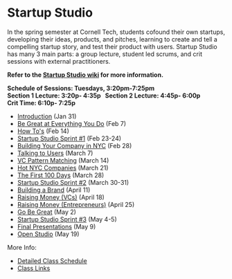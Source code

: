 # Startup Studio
In the spring semester at Cornell Tech, students cofound their own startups, developing their ideas, products, and pitches, learning to create and tell a compelling startup story, and test their product with users. Startup Studio has many 3 main parts: a group lecture, student led scrums, and crit sessions with external practitioners.

**Refer to the [Startup Studio wiki](https://github.com/cornelltech/startup-studio/wiki) for more information.**

**Schedule of Sessions: Tuesdays, 3:20pm-7:25pm**   
**Section 1 Lecture: 3:20p- 4:35p  
Section 2 Lecture: 4:45p- 6:00p  
Crit Time: 6:10p- 7:25p**


* [Introduction](https://github.com/cornelltech/startup-studio/wiki/Startup-Studio-Sessions-&-Syllabus#jan-31-introduction) (Jan 31)
* [Be Great at Everything You Do](https://github.com/cornelltech/startup-studio/wiki/Startup-Studio-Sessions-&-Syllabus#february-7-be-great-at-everything-you-do) (Feb 7)
* [How To's](https://github.com/cornelltech/startup-studio/wiki/Startup-Studio-Sessions-&-Syllabus#february-14-how-tos) (Feb 14)
* [Startup Studio Sprint #1](https://github.com/cornelltech/startup-studio/wiki/Startup-Studio-Sessions-&-Syllabus#february-23-24-studio-sprint-1) (Feb 23-24)
* [Building Your Company in NYC](https://github.com/cornelltech/startup-studio/wiki/Startup-Studio-Sessions-&-Syllabus#february-28-building-your-company-in-nyc) (Feb 28)
* [Talking to Users](https://github.com/cornelltech/startup-studio/wiki/Startup-Studio-Sessions-&-Syllabus#march-7-talking-to-users) (March 7)
* [VC Pattern Matching](https://github.com/cornelltech/startup-studio/wiki/Startup-Studio-Sessions-&-Syllabus#march-14-vc-pattern-matching) (March 14)
* [Hot NYC Companies](https://github.com/cornelltech/startup-studio/wiki/Startup-Studio-Sessions-&-Syllabus#march-21-hot-nyc-companies) (March 21)
* [The First 100 Days](https://github.com/cornelltech/startup-studio/wiki/Startup-Studio-Sessions-&-Syllabus#march-28-the-first-100-days) (March 28)
* [Startup Studio Sprint #2](https://github.com/cornelltech/startup-studio/wiki/Startup-Studio-Sessions-&-Syllabus#march-30-31-studio-sprint-2) (March 30-31)
* [Building a Brand](https://github.com/cornelltech/startup-studio/wiki/Startup-Studio-Sessions-&-Syllabus#april-11-building-a-brand) (April 11)
* [Raising Money (VCs)](https://github.com/cornelltech/startup-studio/wiki/Startup-Studio-Sessions-&-Syllabus#april-18-raising-money-vcs) (April 18)
* [Raising Money (Entrepreneurs)](https://github.com/cornelltech/startup-studio/wiki/Startup-Studio-Sessions-&-Syllabus#april-25-raising-money-entrepreneurs) (April 25)
* [Go Be Great](https://github.com/cornelltech/startup-studio/wiki/Startup-Studio-Sessions-&-Syllabus#may-2-go-be-great) (May 2)
* [Startup Studio Sprint #3](https://github.com/cornelltech/startup-studio/wiki/Startup-Studio-Sessions-&-Syllabus#may-4-5-studio-sprint-3) (May 4-5)
* [Final Presentations](https://github.com/cornelltech/startup-studio/wiki/Startup-Studio-Sessions-&-Syllabus#may-9-final-presentations) (May 9)
* [Open Studio](https://github.com/cornelltech/startup-studio/wiki/Startup-Studio-Sessions-&-Syllabus#may-19-open-studio) (May 19)

More Info:
* [Detailed Class Schedule](https://docs.google.com/spreadsheets/d/1CTuMW7BWjKE5NBGzpjjW9VRus5eNHq1EbSyhIJgQ3Rg/edit#gid=0)
* [Class Links](https://confluence.cornell.edu/pages/viewpage.action?spaceKey=studio&title=Studio+Links+and+Info)
